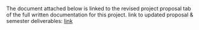The document attached below is linked to the revised project proposal tab of the full written documentation for this project. 
link to updated proposal & semester deliverables: [link](https://docs.google.com/document/d/1p0iRfx5abUi5H9v4kl1o_yfMwY0Ld8YbDNNX65i1zhs/edit?tab=t.sd8wvba229o)
